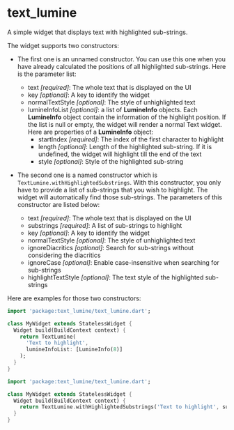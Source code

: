 # text_lumine
A simple widget that displays text with highlighted sub-strings.

The widget supports two constructors:
- The first one is an unnamed constructor. You can use this one when you have already calculated the positions of all highlighted sub-strings. Here is the parameter list:
  - text *\[required\]*: The whole text that is displayed on the UI
  - key *\[optional\]*: A key to identify the widget
  - normalTextStyle *\[optional\]*: The style of unhighlighted text
  - lumineInfoList *\[optional\]*: a list of **LumineInfo** objects. Each **LumineInfo** object contain the information of the highlight position. If the list is null or empty, the widget will render a normal Text widget. Here are properties of a **LumineInfo** object:
    - startIndex *\[required\]*: The index of the first character to highlight
    - length *\[optional\]*: Length of the highlighted sub-string. If it is undefined, the widget will highlight till the end of the text
    - style *\[optional\]*: Style of the highlighted sub-string

- The second one is a named constructor which is `TextLumine.withHighlightedSubstrings`. With this constructor, you only have to provide a list of sub-strings that you wish to highlight. The widget will automatically find those sub-strings. The parameters of this constructor are listed below:
  - text *\[required\]*: The whole text that is displayed on the UI
  - substrings *\[required\]*: A list of sub-strings to highlight
  - key *\[optional\]*: A key to identify the widget
  - normalTextStyle *\[optional\]*: The style of unhighlighted text
  - ignoreDiacritics *\[optional\]*: Search for sub-strings without considering the diacritics
  - ignoreCase *\[optional\]*: Enable case-insensitive when searching for sub-strings
  - highlightTextStyle *\[optional\]*: The text style of the highlighted sub-strings

Here are examples for those two constructors:

```dart
import 'package:text_lumine/text_lumine.dart';

class MyWidget extends StatelessWidget {
  Widget build(BuildContext context) {
    return TextLumine(
      'Text to highlight', 
      lumineInfoList: [LumineInfo(8)]
    );
  }
}
```

```dart
import 'package:text_lumine/text_lumine.dart';

class MyWidget extends StatelessWidget {
  Widget build(BuildContext context) {
    return TextLumine.withHighlightedSubstrings('Text to highlight', substrings: const ["highlight"]);
  }
}
```
